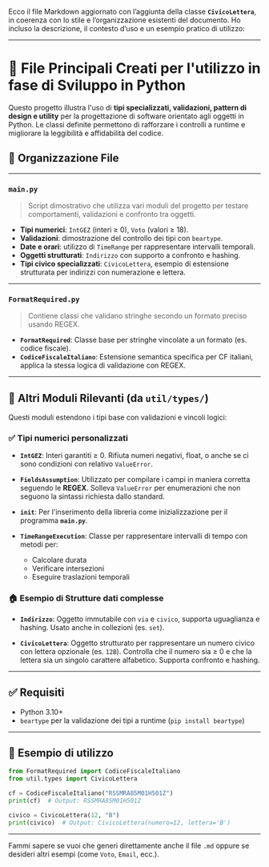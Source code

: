 Ecco il file Markdown aggiornato con l’aggiunta della classe **`CivicoLettera`**, in coerenza con lo stile e l’organizzazione esistenti del documento. Ho incluso la descrizione, il contesto d’uso e un esempio pratico di utilizzo:

---

# 📝 File Principali Creati per l'utilizzo in fase di Sviluppo in Python

Questo progetto illustra l'uso di **tipi specializzati, validazioni, pattern di design e utility** per la progettazione di software orientato agli oggetti in Python. Le classi definite permettono di rafforzare i controlli a runtime e migliorare la leggibilità e affidabilità del codice.

## 📂 Organizzazione File

---

### `main.py`

> Script dimostrativo che utilizza vari moduli del progetto per testare comportamenti, validazioni e confronto tra oggetti.

* **Tipi numerici**: `IntGEZ` (interi ≥ 0), `Voto` (valori ≥ 18).
* **Validazioni**: dimostrazione del controllo dei tipi con `beartype`.
* **Date e orari**: utilizzo di `TimeRange` per rappresentare intervalli temporali.
* **Oggetti strutturati**: `Indirizzo` con supporto a confronto e hashing.
* **Tipi civico specializzati**: `CivicoLettera`, esempio di estensione strutturata per indirizzi con numerazione e lettera.

---

### `FormatRequired.py`

> Contiene classi che validano stringhe secondo un formato preciso usando REGEX.

* **`FormatRequired`**: Classe base per stringhe vincolate a un formato (es. codice fiscale).
* **`CodiceFiscaleItaliano`**: Estensione semantica specifica per CF italiani, applica la stessa logica di validazione con REGEX.

---

## 🔧 Altri Moduli Rilevanti (da `util/types/`)

Questi moduli estendono i tipi base con validazioni e vincoli logici:

### ✅ Tipi numerici personalizzati

* **`IntGEZ`**: Interi garantiti ≥ 0. Rifiuta numeri negativi, float, o anche se ci sono condizioni con relativo `ValueError`.

* **`FieldsAssumption`**: Utilizzato per compilare i campi in maniera corretta seguendo le **REGEX**. Solleva `ValueError` per enumerazioni che non seguono la sintassi richiesta dallo standard.

* **`init`**: Per l'inserimento della libreria come inizializzazione per il programma **`main.py`**.

* **`TimeRangeExecution`**: Classe per rappresentare intervalli di tempo con metodi per:

  * Calcolare durata
  * Verificare intersezioni
  * Eseguire traslazioni temporali

### 🏠 Esempio di Strutture dati complesse

* **`Indirizzo`**: Oggetto immutabile con `via` e `civico`, supporta uguaglianza e hashing. Usato anche in collezioni (es. `set`).

* **`CivicoLettera`**: Oggetto strutturato per rappresentare un numero civico con lettera opzionale (es. `12B`). Controlla che il numero sia ≥ 0 e che la lettera sia un singolo carattere alfabetico. Supporta confronto e hashing.

---

## ✅ Requisiti

* Python 3.10+
* `beartype` per la validazione dei tipi a runtime (`pip install beartype`)

---

## 📌 Esempio di utilizzo

```python
from FormatRequired import CodiceFiscaleItaliano
from util.types import CivicoLettera

cf = CodiceFiscaleItaliano("RSSMRA85M01H501Z")
print(cf)  # Output: RSSMRA85M01H501Z

civico = CivicoLettera(12, "B")
print(civico)  # Output: CivicoLettera(numero=12, lettera='B')
```

---

Fammi sapere se vuoi che generi direttamente anche il file `.md` oppure se desideri altri esempi (come `Voto`, `Email`, ecc.).
